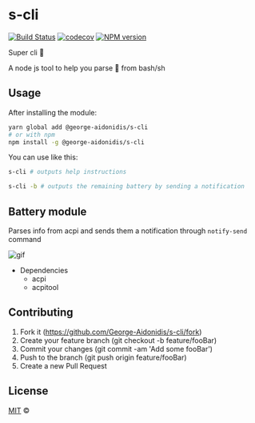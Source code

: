 # s-cli

[![Build Status](https://travis-ci.org/george-aidonidis/s-cli.svg?branch=master)](https://travis-ci.org/george-aidonidis/s-cli) [![codecov](https://codecov.io/gh/george-aidonidis/s-cli/badge.svg?branch=master)](https://codecov.io/gh/george-aidonidis/s-cli?branch=master) [![NPM version](https://img.shields.io/npm/v/@george-aidonidis/s-cli.svg?style=flat)](https://www.npmjs.com/package/@george-aidonidis/s-cli)

Super cli 🦸

A node js tool to help you parse 💩 from bash/sh

## Usage

After installing the module:

```sh
yarn global add @george-aidonidis/s-cli
# or with npm
npm install -g @george-aidonidis/s-cli
```

You can use like this:

```sh
s-cli # outputs help instructions

s-cli -b # outputs the remaining battery by sending a notification
```

## Battery module

Parses info from acpi and sends them a notification through `notify-send` command

![gif](https://i.imgur.com/gJhRoGo.gif)

- Dependencies
  - acpi
  - acpitool

## Contributing

1. Fork it (<https://github.com/George-Aidonidis/s-cli/fork>)
2. Create your feature branch (git checkout -b feature/fooBar)
3. Commit your changes (git commit -am 'Add some fooBar')
4. Push to the branch (git push origin feature/fooBar)
5. Create a new Pull Request

## License

[MIT](./license) ©
